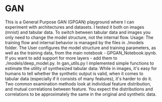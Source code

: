 # GAN
This is a General Purpose GAN (GPGAN) playground where I can experiment with architectures and datasets.
I tested it both on images (mnist) and tabular data. To switch between tabular data and images you only need to change the
model structure, not the internal flow.
Usage:
The training flow and internal behavior is managed by the files in ./models folder.
The User configures the model structure and training parameters, as well as the training data, from the main notebook - GPGAN_Notebook.ipynb.
If you want to add support for more layers - add them to ./models/deep_model.py.
In gan_utils.py I implemented simple functions to estimate the utility of synthesized tabular data: While in images, it's easy for humans to
tell whether the synthetic output is valid, when it comes to tabular data (especially if it consists of many features), it's harder to do it.
Two common examination methods look at individual feature distribution, and mutual correlations between feature. You expect the distributions
and correlations to be approximately the same in the original and synthetic data.
